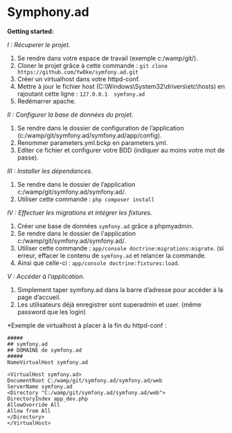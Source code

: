 # **Symphony.ad** #

**Getting started:**

*I : Récuperer le projet.*

1.	Se rendre dans votre espace de travail (exemple c:/wamp/git/).
2.	Cloner le projet grâce à cette commande : `git clone https://github.com/Yw0ke/symfony.ad.git`
3.	Créer un virtualhost dans votre httpd-conf.
4.	Mettre à jour le fichier host (C:\Windows\System32\drivers\etc\hosts) en rajoutant cette ligne : 
    `127.0.0.1	symfony.ad`
5.	Redémarrer apache.

*II : Configurer la base de données du projet.*

1.	Se rendre dans le dossier de configuration de l’application (c:/wamp/git/symfony.ad/symfony.ad/app/config).
2.	Renommer parameters.yml.bckp en parameters.yml.
3.	Editer ce fichier et configurer votre BDD (indiquer au moins votre mot de passe).


*III : Installer les dépendances.*


1.	Se rendre dans le dossier de l’application c:/wamp/git/symfony.ad/symfony.ad/.
2.	Utiliser cette commande : `php composer install`

*IV : Effectuer les migrations et intégrer les fixtures.*

1.	Créer une base de données `symfony.ad` grâce a phpmyadmin.
2.	Se rendre dans le dossier de l'application c:/wamp/git/symfony.ad/symfony.ad/.
3.	Utiliser cette commande : `app/console doctrine:migrations:migrate`. (si erreur, effacer le contenu de `symfony.ad` et relancer la commande.
4.	Ainsi que celle-ci : `app/console doctrine:fixtures:load`.


*V : Accéder à l’application.*

1. Simplement taper symfony.ad dans la barre d’adresse pour accéder à la page d’accueil.
2. Les utilisateurs déjà enregistrer sont superadmin et user. (même password que les login)


*Exemple de virtualhost à placer à la fin du httpd-conf : 


    #####
    ## symfony.ad 
    ## DOMAINE de symfony.ad  
    #####
    NameVirtualHost symfony.ad
    
    <VirtualHost symfony.ad>
    DocumentRoot C:/wamp/git/symfony.ad/symfony.ad/web
    ServerName symfony.ad
    <Directory "C:/wamp/git/symfony.ad/symfony.ad/web">
    DirectoryIndex app_dev.php
    AllowOverride All
    Allow from All
    </Directory>
    </VirtualHost>
